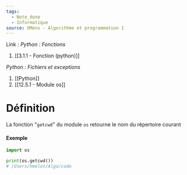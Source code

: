 ```yaml
---
tags:
  - Note_done
  - Informatique
source: UMons - Algorithme et programmation 1
---
```


Link :
_Python : Fonctions_
1. [[3.1.1 - Fonction (python)]]

_Python : Fichiers et exceptions_
1. [[Python]]
2. [[12.5.1 - Module os]]

# Définition
La fonction "`getcwd`" du module `os` retourne le nom du répertoire courant

#### Exemple
```python
import os 

print(os.getcwd()) 
# /Users/hmelot/Algo/code
```
